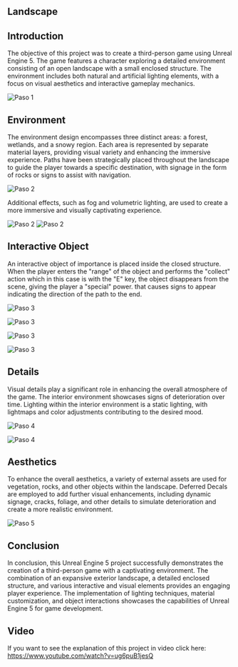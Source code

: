 ## Landscape

## Introduction

The objective of this project was to create a third-person game using Unreal Engine 5. The game features a character exploring a detailed environment consisting of an open landscape with a small enclosed structure. The environment includes both natural and artificial lighting elements, with a focus on visual aesthetics and interactive gameplay mechanics.

 ![Paso 1](imgs/Captura2.png)
  
## Environment

The environment design encompasses three distinct areas: a forest, wetlands, and a snowy region. Each area is represented by separate material layers, providing visual variety and enhancing the immersive experience. Paths have been strategically placed throughout the landscape to guide the player towards a specific destination, with signage in the form of rocks or signs to assist with navigation.

 ![Paso 2](imgs/Captura1.png)

 Additional effects, such as fog and volumetric lighting, are used to create a more immersive and visually captivating experience.
 
 ![Paso 2](imgs/Captura10.png)
 ![Paso 2](imgs/Captura11.png)
 
## Interactive Object

An interactive object of importance is placed inside the closed structure. When the player enters the "range" of the object and performs the "collect" action which in this case is with the "E" key, the object disappears from the scene, giving the player a "special" power. that causes signs to appear indicating the direction of the path to the end.

![Paso 3](imgs/Captura4.png)

![Paso 3](imgs/Captura5.png)

![Paso 3](imgs/Captura6.png)

![Paso 3](/imgs/gif1.gif)

## Details
Visual details play a significant role in enhancing the overall atmosphere of the game. The interior environment showcases signs of deterioration over time. Lighting within the interior environment is a static  lighting, with lightmaps and color adjustments contributing to the desired mood. 

![Paso 4](imgs/Captura7.png)

![Paso 4](imgs/Captura8.png)

## Aesthetics

To enhance the overall aesthetics, a variety of external assets are used for vegetation, rocks, and other objects within the landscape. Deferred Decals are employed to add further visual enhancements, including dynamic signage, cracks, foliage, and other details to simulate deterioration and create a more realistic environment.

![Paso 5](imgs/Captura9.png)

## Conclusion
In conclusion, this Unreal Engine 5 project successfully demonstrates the creation of a third-person game with a captivating environment. The combination of an expansive exterior landscape, a detailed enclosed structure, and various interactive and visual elements provides an engaging player experience. The implementation of lighting techniques, material customization, and object interactions showcases the capabilities of Unreal Engine 5 for game development.

## Video
If you want to see the explanation of this project in video click here: https://www.youtube.com/watch?v=ug6puB1jesQ
